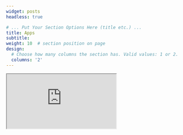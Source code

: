 ```yaml
---
widget: posts
headless: true

# ... Put Your Section Options Here (title etc.) ...
title: Apps
subtitle:
weight: 10  # section position on page
design:
  # Choose how many columns the section has. Valid values: 1 or 2.
  columns: '2'
---
```


<iframe src="https://6zkiod-alexperlmutter.shinyapps.io/INDM2/"></iframe>

 
